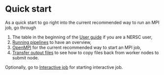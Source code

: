 # Quick start

As a quick start to go right into the current recommended way to run an MPI job, go through

1. The table in the beginning of the [User guide](#user) if you are a NERSC user,
2. [Running pipelines](#pipeline) to have an overview,
3. [OpenMPI](#OpenMPI) for the current recommended way to start an MPI job,
4. [Transfer output files](#0-transfer-output-files) to see how to copy files back from worker nodes to submit node.

Optionally, go to [Interactive job](#1-classad-interactive) for starting interactive job.
